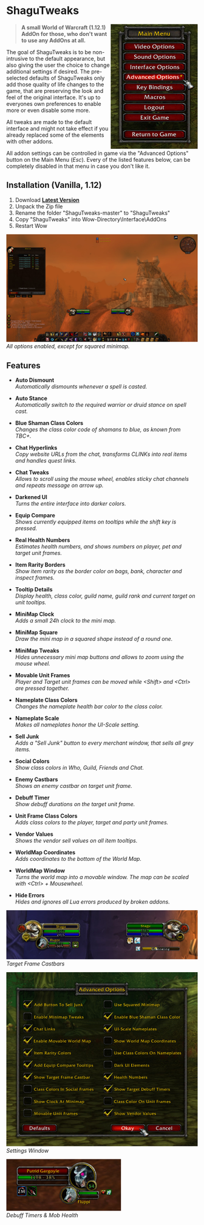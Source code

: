# ShaguTweaks

<img src="img/menu.jpg" float="right" align="right">

> **A small World of Warcraft (1.12.1) AddOn for those, who don't want to use any AddOns at all.**

The goal of ShaguTweaks is to be non-intrusive to the default appearance, but also giving the user the choice to change additional settings if desired. The pre-selected defaults of ShaguTweaks only add those quality of life changes to the game, that are preserving the look and feel of the original interface. It's up to everyones own preferences to enable more or even disable some more.

All tweaks are made to the default interface and might not take effect if you already replaced some of the elements with other addons.

All addon settings can be controlled in game via the "Advanced Options" button on the Main Menu (*Esc*).
Every of the listed features below, can be completely disabled in that menu in case you don't like it.

## Installation (Vanilla, 1.12)
1. Download **[Latest Version](https://github.com/shagu/ShaguTweaks/archive/master.zip)**
2. Unpack the Zip file
3. Rename the folder "ShaguTweaks-master" to "ShaguTweaks"
4. Copy "ShaguTweaks" into Wow-Directory\Interface\AddOns
5. Restart Wow

![preview](img/dark.jpg)  
*All options enabled, except for squared minimap.*

## Features
- **Auto Dismount**  
  *Automatically dismounts whenever a spell is casted.*

- **Auto Stance**  
  *Automatically switch to the required warrior or druid stance on spell cast.*

- **Blue Shaman Class Colors**  
  *Changes the class color code of shamans to blue, as known from TBC+.*

- **Chat Hyperlinks**  
  *Copy website URLs from the chat, transforms CLINKs into real items and handles quest links.*

- **Chat Tweaks**  
  *Allows to scroll using the mouse wheel, enables sticky chat channels and repeats message on arrow up.*

- **Darkened UI**  
  *Turns the entire interface into darker colors.*

- **Equip Compare**  
  *Shows currently equipped items on tooltips while the shift key is pressed.*

- **Real Health Numbers**  
  *Estimates health numbers, and shows numbers on player, pet and target unit frames.*

- **Item Rarity Borders**  
  *Show item rarity as the border color on bags, bank, character and inspect frames.*

- **Tooltip Details**  
  *Display health, class color, guild name, guild rank and current target on unit tooltips.*

- **MiniMap Clock**  
  *Adds a small 24h clock to the mini map.*

- **MiniMap Square**  
  *Draw the mini map in a squared shape instead of a round one.*

- **MiniMap Tweaks**  
  *Hides unnecessary mini map buttons and allows to zoom using the mouse wheel.*

- **Movable Unit Frames**  
  *Player and Target unit frames can be moved while \<Shift> and \<Ctrl> are pressed together.*

- **Nameplate Class Colors**  
  *Changes the nameplate health bar color to the class color.*

- **Nameplate Scale**  
  *Makes all nameplates honor the UI-Scale setting.*

- **Sell Junk**  
  *Adds a "Sell Junk" button to every merchant window, that sells all grey items.*

- **Social Colors**  
  *Show class colors in Who, Guild, Friends and Chat.*

- **Enemy Castbars**  
  *Shows an enemy castbar on target unit frame.*

- **Debuff Timer**  
  *Show debuff durations on the target unit frame.*

- **Unit Frame Class Colors**  
  *Adds class colors to the player, target and party unit frames.*

- **Vendor Values**  
  *Shows the vendor sell values on all item tooltips.*

- **WorldMap Coordinates**  
  *Adds coordinates to the bottom of the World Map.*

- **WorldMap Window**  
  *Turns the world map into a movable window. The map can be scaled with \<Ctrl> + Mousewheel.*

- **Hide Errors**  
  *Hides and ignores all Lua errors produced by broken addons.*

![preview](img/castbars.jpg)  
*Target Frame Castbars*

![preview](img/settings.jpg)  
*Settings Window*

![preview](img/debufftimers.jpg)  
*Debuff Timers & Mob Health*

